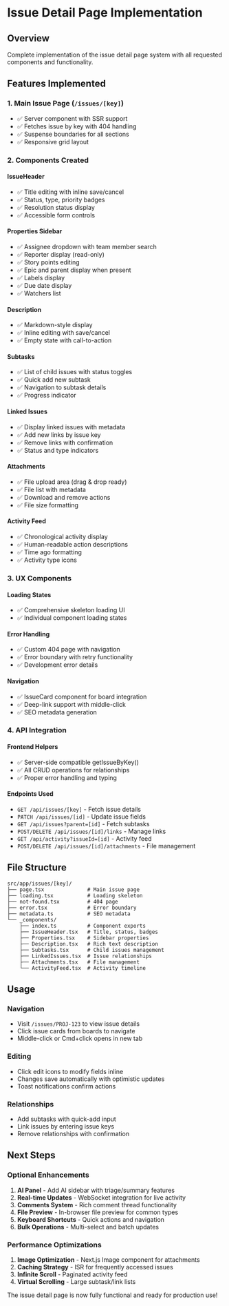 # Issue Detail Page Implementation

## Overview

Complete implementation of the issue detail page system with all requested components and functionality.

## Features Implemented

### 1. Main Issue Page (`/issues/[key]`)

- ✅ Server component with SSR support
- ✅ Fetches issue by key with 404 handling
- ✅ Suspense boundaries for all sections
- ✅ Responsive grid layout

### 2. Components Created

#### IssueHeader

- ✅ Title editing with inline save/cancel
- ✅ Status, type, priority badges
- ✅ Resolution status display
- ✅ Accessible form controls

#### Properties Sidebar

- ✅ Assignee dropdown with team member search
- ✅ Reporter display (read-only)
- ✅ Story points editing
- ✅ Epic and parent display when present
- ✅ Labels display
- ✅ Due date display
- ✅ Watchers list

#### Description

- ✅ Markdown-style display
- ✅ Inline editing with save/cancel
- ✅ Empty state with call-to-action

#### Subtasks

- ✅ List of child issues with status toggles
- ✅ Quick add new subtask
- ✅ Navigation to subtask details
- ✅ Progress indicator

#### Linked Issues

- ✅ Display linked issues with metadata
- ✅ Add new links by issue key
- ✅ Remove links with confirmation
- ✅ Status and type indicators

#### Attachments

- ✅ File upload area (drag & drop ready)
- ✅ File list with metadata
- ✅ Download and remove actions
- ✅ File size formatting

#### Activity Feed

- ✅ Chronological activity display
- ✅ Human-readable action descriptions
- ✅ Time ago formatting
- ✅ Activity type icons

### 3. UX Components

#### Loading States

- ✅ Comprehensive skeleton loading UI
- ✅ Individual component loading states

#### Error Handling

- ✅ Custom 404 page with navigation
- ✅ Error boundary with retry functionality
- ✅ Development error details

#### Navigation

- ✅ IssueCard component for board integration
- ✅ Deep-link support with middle-click
- ✅ SEO metadata generation

### 4. API Integration

#### Frontend Helpers

- ✅ Server-side compatible getIssueByKey()
- ✅ All CRUD operations for relationships
- ✅ Proper error handling and typing

#### Endpoints Used

- `GET /api/issues/[key]` - Fetch issue details
- `PATCH /api/issues/[id]` - Update issue fields
- `GET /api/issues?parent=[id]` - Fetch subtasks
- `POST/DELETE /api/issues/[id]/links` - Manage links
- `GET /api/activity?issueId=[id]` - Activity feed
- `POST/DELETE /api/issues/[id]/attachments` - File management

## File Structure

```
src/app/issues/[key]/
├── page.tsx              # Main issue page
├── loading.tsx           # Loading skeleton
├── not-found.tsx         # 404 page
├── error.tsx             # Error boundary
├── metadata.ts           # SEO metadata
└── _components/
    ├── index.ts          # Component exports
    ├── IssueHeader.tsx   # Title, status, badges
    ├── Properties.tsx    # Sidebar properties
    ├── Description.tsx   # Rich text description
    ├── Subtasks.tsx      # Child issues management
    ├── LinkedIssues.tsx  # Issue relationships
    ├── Attachments.tsx   # File management
    └── ActivityFeed.tsx  # Activity timeline
```

## Usage

### Navigation

- Visit `/issues/PROJ-123` to view issue details
- Click issue cards from boards to navigate
- Middle-click or Cmd+click opens in new tab

### Editing

- Click edit icons to modify fields inline
- Changes save automatically with optimistic updates
- Toast notifications confirm actions

### Relationships

- Add subtasks with quick-add input
- Link issues by entering issue keys
- Remove relationships with confirmation

## Next Steps

### Optional Enhancements

1. **AI Panel** - Add AI sidebar with triage/summary features
2. **Real-time Updates** - WebSocket integration for live activity
3. **Comments System** - Rich comment thread functionality
4. **File Preview** - In-browser file preview for common types
5. **Keyboard Shortcuts** - Quick actions and navigation
6. **Bulk Operations** - Multi-select and batch updates

### Performance Optimizations

1. **Image Optimization** - Next.js Image component for attachments
2. **Caching Strategy** - ISR for frequently accessed issues
3. **Infinite Scroll** - Paginated activity feed
4. **Virtual Scrolling** - Large subtask/link lists

The issue detail page is now fully functional and ready for production use!
